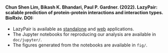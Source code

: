 #### Chun Shen Lim, Bikash K. Bhandari, Paul P. Gardner. (2022). LazyPair: scalable prediction of protein-protein interactions and interaction types. BioRxiv. DOI:

- LazyPair is available as [standalone](https://github.com/Gardner-BinfLab/PPI_Analysis_2022/blob/master/script/rf.py) 
and [web](https://tisigner.com/lazypair/) applications.
- The Jupyter notebooks for reproducing our analysis are available in ```doc/jupyter/```.
- The figures generated from the notebooks are available in ```fig/```.
